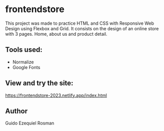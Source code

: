 # frontendstore
This project was made to practice HTML and CSS with Responsive Web Design using Flexbox and Grid. It consists on the design of an online store with 3 pages. Home, about us and product detail.

## Tools used:
- Normalize
- Google Fonts

## View and try the site:
https://frontendstore-2023.netlify.app/index.html

## Author
Guido Ezequiel Rosman
